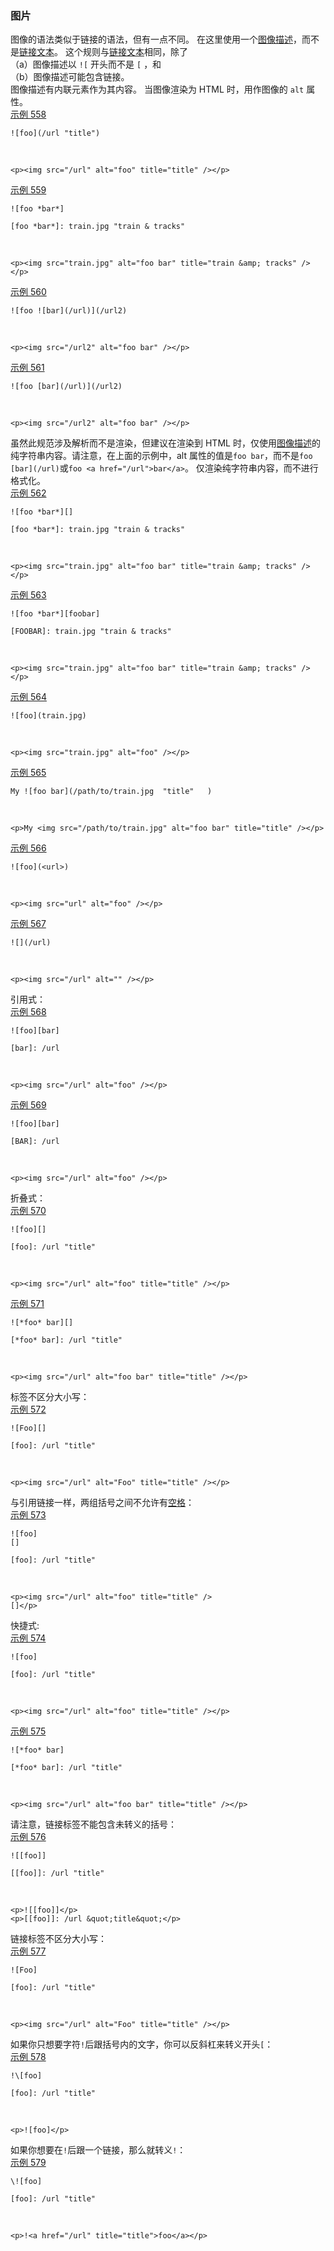 ### 图片

图像的语法类似于链接的语法，但有一点不同。 在这里使用一个[图像描述](https://github.github.com/gfm/#image-description)，而不是[链接文本](https://github.github.com/gfm/#link-text)。 这个规则与[链接文本](https://github.github.com/gfm/#link-text)相同，除了   
（a）图像描述以 `![` 开头而不是 `[` ，和   
（b）图像描述可能包含链接。    
图像描述有内联元素作为其内容。 当图像渲染为 HTML 时，用作图像的 `alt` 属性。   
[示例 558](https://github.github.com/gfm/#example-558)  

    ![foo](/url "title")

   

    <p><img src="/url" alt="foo" title="title" /></p>

[示例 559](https://github.github.com/gfm/#example-559)  

    ![foo *bar*]
    
    [foo *bar*]: train.jpg "train & tracks"

   

    <p><img src="train.jpg" alt="foo bar" title="train &amp; tracks" /></p>

[示例 560](https://github.github.com/gfm/#example-560)  

    ![foo ![bar](/url)](/url2)

   

    <p><img src="/url2" alt="foo bar" /></p>

[示例 561](https://github.github.com/gfm/#example-561)  

    ![foo [bar](/url)](/url2)

   

    <p><img src="/url2" alt="foo bar" /></p>

虽然此规范涉及解析而不是渲染，但建议在渲染到 HTML 时，仅使用[图像描述](https://github.github.com/gfm/#image-description)的纯字符串内容。请注意，在上面的示例中，alt 属性的值是`foo bar`，而不是`foo [bar](/url)`或`foo <a href="/url">bar</a>`。 仅渲染纯字符串内容，而不进行格式化。  
[示例 562](https://github.github.com/gfm/#example-562)  

    ![foo *bar*][]
    
    [foo *bar*]: train.jpg "train & tracks"

   

    <p><img src="train.jpg" alt="foo bar" title="train &amp; tracks" /></p>

[示例 563](https://github.github.com/gfm/#example-563)  

    ![foo *bar*][foobar]
    
    [FOOBAR]: train.jpg "train & tracks"

   

    <p><img src="train.jpg" alt="foo bar" title="train &amp; tracks" /></p>

[示例 564](https://github.github.com/gfm/#example-564)  

    ![foo](train.jpg)

   

    <p><img src="train.jpg" alt="foo" /></p>

[示例 565](https://github.github.com/gfm/#example-565)  

    My ![foo bar](/path/to/train.jpg  "title"   )

   

    <p>My <img src="/path/to/train.jpg" alt="foo bar" title="title" /></p>

[示例 566](https://github.github.com/gfm/#example-566)  

    ![foo](<url>)

   

    <p><img src="url" alt="foo" /></p>

[示例 567](https://github.github.com/gfm/#example-567)  

    ![](/url)

   

    <p><img src="/url" alt="" /></p>

引用式：  
[示例 568](https://github.github.com/gfm/#example-568)  

    ![foo][bar]
    
    [bar]: /url

   

    <p><img src="/url" alt="foo" /></p>

[示例 569](https://github.github.com/gfm/#example-569)  

    ![foo][bar]
    
    [BAR]: /url

   

    <p><img src="/url" alt="foo" /></p>

折叠式：  
[示例 570](https://github.github.com/gfm/#example-570)  

    ![foo][]
    
    [foo]: /url "title"

   

    <p><img src="/url" alt="foo" title="title" /></p>

[示例 571](https://github.github.com/gfm/#example-571)  

    ![*foo* bar][]
    
    [*foo* bar]: /url "title"

   

    <p><img src="/url" alt="foo bar" title="title" /></p>

标签不区分大小写：  
[示例 572](https://github.github.com/gfm/#example-572)  

    ![Foo][]
    
    [foo]: /url "title"

   

    <p><img src="/url" alt="Foo" title="title" /></p>

与引用链接一样，两组括号之间不允许有[空格](https://github.github.com/gfm/#whitespace)：  
[示例 573](https://github.github.com/gfm/#example-573)  

    ![foo] 
    []
    
    [foo]: /url "title"

   

    <p><img src="/url" alt="foo" title="title" />
    []</p>

快捷式:  
[示例 574](https://github.github.com/gfm/#example-574)  

    ![foo]
    
    [foo]: /url "title"

   

    <p><img src="/url" alt="foo" title="title" /></p>

[示例 575](https://github.github.com/gfm/#示例-575)  

    ![*foo* bar]
    
    [*foo* bar]: /url "title"

   

    <p><img src="/url" alt="foo bar" title="title" /></p>

请注意，链接标签不能包含未转义的括号：  
[示例 576](https://github.github.com/gfm/#example-576)  

    ![[foo]]
    
    [[foo]]: /url "title"

   

    <p>![[foo]]</p>
    <p>[[foo]]: /url &quot;title&quot;</p>

链接标签不区分大小写：  
[示例 577](https://github.github.com/gfm/#示例-577)  

    ![Foo]
    
    [foo]: /url "title"

   

    <p><img src="/url" alt="Foo" title="title" /></p>

如果你只想要字符`!`后跟括号内的文字，你可以反斜杠来转义开头`[`：  
[示例 578](https://github.github.com/gfm/#example-578)  

    !\[foo]
    
    [foo]: /url "title"

   

    <p>![foo]</p>

如果你想要在`!`后跟一个链接，那么就转义`!`：  
[示例 579](https://github.github.com/gfm/#example-579)  

    \![foo]
    
    [foo]: /url "title"

   

    <p>!<a href="/url" title="title">foo</a></p>

